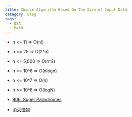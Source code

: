 ```yaml
---
title: Choose Algorithm Based On The Size of Input Data
category: Blog
tags:
  - DSA
  - Math
---
```


- n <= 11 => O(n!)
- n <= 25 => O(2^n)
- n <= 5,000 => O(n^2)
- n <= 10^6 => O(nlogn)
- n <= 10^7 => O(n)
- n >= 10^8 => O(logN)



- [906. Super Palindromes](https://leetcode.com/problems/super-palindromes/description/)
- [消灭怪物](https://www.nowcoder.com/practice/d88ef50f8dab4850be8cd4b95514bbbd)
